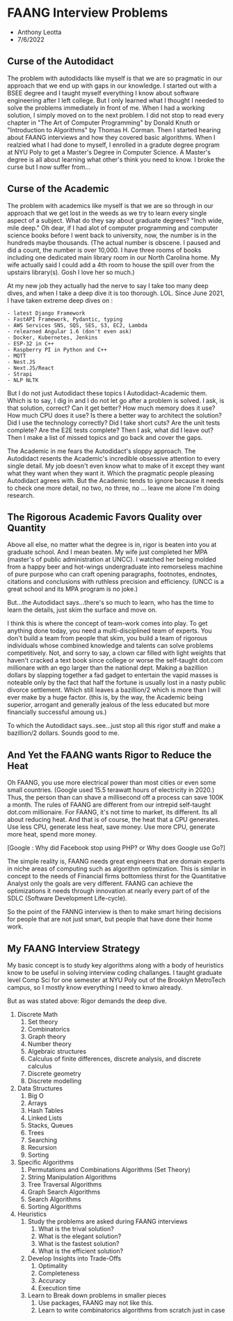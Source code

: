 # FAANG Interview Problems

- Anthony Leotta
- 7/6/2022

## Curse of the Autodidact

The problem with autodidacts like myself is that we are so pragmatic in our approach that we end up with gaps in our knowledge. I started out with a BSEE degree and I taught myself everything I know about software engineering after I left college. But I only learned what I thought I needed to solve the problems immediately in front of me. When I had a working solution, I simply moved on to the next problem. I did not stop to read every chapter in "The Art of Computer Programming" by Donald Knuth or "Introduction to Algorithms" by Thomas H. Corman. Then I started hearing about FAANG interviews and how they covered basic algorithms. When I realzied what I had done to myself, I enrolled in a gradute degree program at NYU Poly to get a Master's Degree in Computer Science. A Master's degree is all about learning what other's think you need to know. I broke the curse but I now suffer from...

## Curse of the Academic

The problem with academics like myself is that we are so through in our approach that we get lost in the weeds as we try to learn every single aspect of a subject. What do they say about graduate degrees? "Inch wide, mile deep." Oh dear, if I had alot of computer programming and computer science books before I went back to university, now, the number is in the hundreds maybe thousands. (The actual number is obscene. I paused and did a count, the number is over 10,000. I have three rooms of books including one dedicated main library room in our North Carolina home. My wife actually said I could add a 4th room to house the spill over from the upstairs library(s). Gosh I love her so much.)

At my new job they actually had the nerve to say I take too many deep dives, and when I take a deep dive it is too thorough. LOL. Since June 2021, I have taken extreme deep dives on :

    - latest Django Framework
    - FastAPI Framework, Pydantic, typing
    - AWS Services SNS, SQS, SES, S3, EC2, Lambda
    - relearned Angular 1.6 (don't even ask)
    - Docker, Kubernetes, Jenkins
    - ESP-32 in C++
    - Raspberry PI in Python and C++
    - MQTT
    - Nest.JS
    - Next.JS/React
    - Strapi
    - NLP NLTK

But I do not just Autodidact these topics I Autodidact-Academic them. Which is to say, I dig in and I do not let go after a problem is solved. I ask, is that solution, correct? Can it get better? How much memory does it use? How much CPU does it use? Is there a better way to architect the solution? Did I use the technology correctly? Did I take short cuts? Are the unit tests complete? Are the E2E tests complete? Then I ask, what did I leave out? Then I make a list of missed topics and go back and cover the gaps.

The Academic in me fears the Autodidact's sloppy approach. The Autodidact resents the Academic's incredible obsessive attention to every single detail. My job doesn't even know what to make of it except they want what they want when they want it. Which the pragmatic people pleasing Autodidact agrees with. But the Academic tends to ignore because it needs to check one more detail, no two, no three, no ... leave me alone I'm doing research.

## The Rigorous Academic Favors Quality over Quantity

Above all else, no matter what the degree is in, rigor is beaten into you at graduate school. And I mean beaten. My wife just completed her MPA (master's of public administration at UNCC). I watched her being molded from a happy beer and hot-wings undergraduate into remorseless machine of pure purpose who can craft opening paragraphs, footnotes, endnotes, citations and conclusions with ruthless precision and efficiency. (UNCC is a great school and its MPA program is no joke.)

But...the Autodidact says...there's so much to learn, who has the time to learn the details, just skim the surface and move on.

I think this is where the concept of team-work comes into play. To get anything done today, you need a multi-disciplined team of experts. You don't build a team from people that skim, you build a team of rigorous individuals whose combined knowledge and talents can solve problems competitively. Not, and sorry to say, a clown car filled with light weights that haven't cracked a text book since college or worse the self-taught dot.com millionare with an ego larger than the national dept. Making a bazillion dollars by slapping together a fad gadget to entertain the vapid masses is noteable only by the fact that half the fortune is usually lost in a nasty public divorce settlement. Which still leaves a bazillion/2 which is more than I will ever make by a huge factor. (this is, by the way, the Academic being superior, arrogant and generally jealous of the less educated but more financially successful amoung us.)

To which the Autodidact says..see...just stop all this rigor stuff and make a bazillion/2 dollars. Sounds good to me.

## And Yet the FAANG wants Rigor to Reduce the Heat

Oh FAANG, you use more electrical power than most cities or even some small countries. (Google used 15.5 terawatt hours of electricity in 2020.) Thus, the person than can shave a millisecond off a process can save 100K a month. The rules of FAANG are different from our intrepid self-taught dot.com millionaire. For FAANG, it's not time to market, its different. Its all about reducing heat. And that is of course, the heat that a CPU generates. Use less CPU, generate less heat, save money. Use more CPU, generate more heat, spend more money.

[Google : Why did Facebook stop using PHP? or Why does Google use Go?]

The simple reality is, FAANG needs great engineers that are domain experts in niche areas of computing such as algorithm optimization. This is similar in concept to the needs of Financial firms bottomless thirst for the Quantitative Analyst only the goals are very different. FAANG can achieve the optimizations it needs through innovation at nearly every part of of the SDLC (Software Development Life-cycle).

So the point of the FANNG interview is then to make smart hiring decisions for people that are not just smart, but people that have done their home work.

## My FAANG Interview Strategy

My basic concept is to study key algorithms along with a body of heuristics know to be useful in solving interview coding challanges. I taught graduate level Comp Sci for one semester at NYU Poly out of the Brooklyn MetroTech campus, so I mostly know everything I need to knwo already.

But as was stated above: Rigor demands the deep dive.

1. Discrete Math
   1. Set theory
   1. Combinatorics
   1. Graph theory
   1. Number theory
   1. Algebraic structures
   1. Calculus of finite differences, discrete analysis, and discrete calculus
   1. Discrete geometry
   1. Discrete modelling
1. Data Structures
   1. Big O
   1. Arrays
   1. Hash Tables
   1. Linked Lists
   1. Stacks, Queues
   1. Trees
   1. Searching
   1. Recursion
   1. Sorting
1. Specific Algorithms
   1. Permutations and Combinations Algorithms (Set Theory)
   1. String Manipulation Algorithms
   1. Tree Traversal Algorithms
   1. Graph Search Algorithms
   1. Search Algorithms
   1. Sorting Algorithms
1. Heuristics
   1. Study the problems are asked during FAANG interviews
      1. What is the trival solution?
      1. What is the elegant solution?
      1. What is the fastest solution?
      1. What is the efficient solution?
   1. Develop Insights into Trade-Offs
      1. Optimality
      1. Completeness
      1. Accuracy
      1. Execution time
   1. Learn to Break down problems in smaller pieces
      1. Use packages, FAANG may not like this.
      1. Learn to write combinatorics algorithms from scratch just in case
